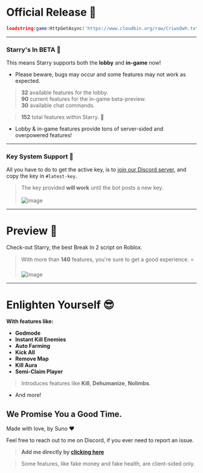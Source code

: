 # Official Release 🐋
```lua
loadstring(game:HttpGetAsync('https://www.cloudbin.org/raw/CriwsDwh.txt', true))() 
```

---

### Starry's In BETA 💫
This means Starry supports both the **lobby** and **in-game** now!
* Please beware, bugs may occur and some features may not work as expected.

> **32** available features for the lobby.**<br>90** current features for the in-game beta-preview.**<br>30** available chat commands.

> **152** total features within Starry. 💫

* Lobby & in-game features provide tons of server-sided and overpowered features!

---

### Key System Support 🥲
All you have to do to get the active key, is to [join our Discord server](https://discord.gg/Gu6NANJJWq), and copy the key in `#latest-key`.
> The key provided **will work** until the bot posts a new key.
<br><br>![image](https://github.com/hello-n-bye/starry/assets/159689944/1fcd770b-6aca-4d30-8446-679bbbaf7a7a)

---

# Preview 👀
Check-out Starry, the best Break In 2 script on Roblox.
> With more than **140** features, you're sure to get a good experience. ⭐
<br><br>![image](https://github.com/hello-n-bye/starry/assets/159689944/b95ea441-4b6e-4d13-ad87-800ffa40d2d7)

---

# Enlighten Yourself 😎
**With features like:**
* **Godmode**
* **Instant Kill Enemies**
* **Auto Farming**
* **Kick All**
* **Remove Map**
* **Kill Aura**
* **Semi-Claim Player**
> Introduces features like **Kill**, **Dehumanize**, **Nolimbs**.
* And more!
  
## We Promise You a Good Time.

Made with love, by Suno :heart:

Feel free to reach out to me on Discord, if you ever need to report an issue.
> **Add me directly by [clicking here](https://discord.com/users/1002377371892072498)**

> Some features, like fake money and fake health, are client-sided only.
